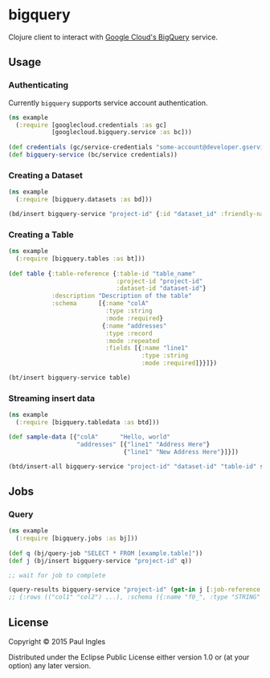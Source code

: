 # bigquery

Clojure client to interact with [Google Cloud's BigQuery](https://cloud.google.com/bigquery) service.

## Usage

### Authenticating

Currently `bigquery` supports service account authentication.

```clojure
(ns example
  (:require [googlecloud.credentials :as gc]
            [googlecloud.bigquery.service :as bc]))
  
(def credentials (gc/service-credentials "some-account@developer.gserviceaccount.com" "./path/to/creds.p12" [(bc/scopes :manage)]))
(def bigquery-service (bc/service credentials))
```

### Creating a Dataset

```clojure
(ns example
  (:require [bigquery.datasets :as bd]))

(bd/insert bigquery-service "project-id" {:id "dataset_id" :friendly-name "name"})
```

### Creating a Table

```clojure
(ns example
  (:require [bigquery.tables :as bt]))
  
(def table {:table-reference {:table-id "table_name"
                              :project-id "project-id"
                              :dataset-id "dataset-id"}
            :description "Description of the table"
            :schema      [{:name "colA"
                           :type :string
                           :mode :required}
                          {:name "addresses"
                           :type :record
                           :mode :repeated
                           :fields [{:name "line1"
                                     :type :string
                                     :mode :required]}}]})

(bt/insert bigquery-service table)
```

### Streaming insert data

```clojure
(ns example
  (:require [bigquery.tabledata :as btd]))

(def sample-data [{"colA"      "Hello, world"
                   "addresses" [{"line1" "Address Here"}
                                {"line1" "New Address Here"}]}])

(btd/insert-all bigquery-service "project-id" "dataset-id" "table-id" sample-data)
```

## Jobs

### Query

```clojure
(ns example
  (:require [bigquery.jobs :as bj]))
  
(def q (bj/query-job "SELECT * FROM [example.table]"))
(def j (bj/insert bigquery-service "project-id" q))

;; wait for job to complete

(query-results bigquery-service "project-id" (get-in j [:job-reference :job-id]))
;; {:rows (("col1" "col2") ...), :schema ({:name "f0_", :type "STRING" ...})
```

## License

Copyright &copy; 2015 Paul Ingles

Distributed under the Eclipse Public License either version 1.0 or (at
your option) any later version.
